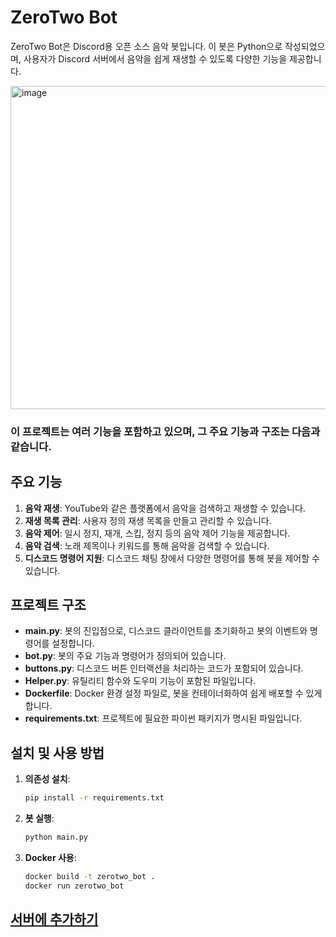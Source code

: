 
# ZeroTwo Bot

ZeroTwo Bot은 Discord용 오픈 소스 음악 봇입니다. 
이 봇은 Python으로 작성되었으며, 사용자가 Discord 서버에서 음악을 쉽게 재생할 수 있도록 다양한 기능을 제공합니다. 

<img width="517" alt="image" src="https://github.com/kreimben/ZeroTwo_bot/assets/20333172/b5d4775b-9948-4cb7-a2cc-cccc8c0001ee">

### 이 프로젝트는 여러 기능을 포함하고 있으며, 그 주요 기능과 구조는 다음과 같습니다.

## 주요 기능

1. **음악 재생**: YouTube와 같은 플랫폼에서 음악을 검색하고 재생할 수 있습니다.
2. **재생 목록 관리**: 사용자 정의 재생 목록을 만들고 관리할 수 있습니다.
3. **음악 제어**: 일시 정지, 재개, 스킵, 정지 등의 음악 제어 기능을 제공합니다.
4. **음악 검색**: 노래 제목이나 키워드를 통해 음악을 검색할 수 있습니다.
5. **디스코드 명령어 지원**: 디스코드 채팅 창에서 다양한 명령어를 통해 봇을 제어할 수 있습니다.

## 프로젝트 구조

- **main.py**: 봇의 진입점으로, 디스코드 클라이언트를 초기화하고 봇의 이벤트와 명령어를 설정합니다.
- **bot.py**: 봇의 주요 기능과 명령어가 정의되어 있습니다.
- **buttons.py**: 디스코드 버튼 인터랙션을 처리하는 코드가 포함되어 있습니다.
- **Helper.py**: 유틸리티 함수와 도우미 기능이 포함된 파일입니다.
- **Dockerfile**: Docker 환경 설정 파일로, 봇을 컨테이너화하여 쉽게 배포할 수 있게 합니다.
- **requirements.txt**: 프로젝트에 필요한 파이썬 패키지가 명시된 파일입니다.

## 설치 및 사용 방법

1. **의존성 설치**:
   ```bash
   pip install -r requirements.txt
   ```

2. **봇 실행**:
   ```bash
   python main.py
   ```

3. **Docker 사용**:
   ```bash
   docker build -t zerotwo_bot .
   docker run zerotwo_bot
   ```

## [서버에 추가하기](https://discord.com/api/oauth2/authorize?client_id=960047470589657108&permissions=2150631424&redirect_uri=https%3A%2F%2Fdiscord.com%2Fapi%2Foauth2%2Fauthorize%3Fclient_id%3D960047470589657108%26permissions%3D2150631424%26scope%3Dapplications.commands%2520bot&response_type=code&scope=applications.commands%20bot%20voice%20messages.read)
